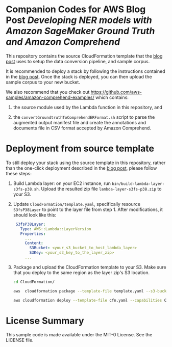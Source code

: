 # Companion Codes for AWS Blog Post *Developing NER models with Amazon SageMaker Ground Truth and Amazon Comprehend*

This repository contains the source CloudFormation template that the [blog post]()
uses to setup the data conversion pipeline, and sample corpus.

It is recommended to deploy a stack by following the instructions contained in
the [blog post](). Once the stack is deployed, you can then upload the sample
corpus to your new bucket.

We also recommend that you check out <https://github.com/aws-samples/amazon-comprehend-examples/>
which contains:

1. the source module used by the Lambda function in this repository, and

2. the `convertGroundtruthToComprehendERFormat.sh` script to parse the
   augmented output manifest file and create the annotations and documents file
   in CSV format accepted by Amazon Comprehend.

# Deployment from source template

To still deploy your stack using the source template in this repository, rather
than the one-click deployment described in the [blog post](), please follow
these steps:

1. Build Lambda layer: on your EC2 instance, run `bin/build-lambda-layer-s3fs-p38.sh`.
   Upload the resulted zip file `lambda-layer-s3fs-p38.zip` to your S3.

2. Update `CloudFormation/template.yaml`, specifically resource `S3fsP38Layer`
   to point to the layer file from step 1. After modifications, it should look
   like this:

   ```yaml
    S3fsP38Layer:
      Type: AWS::Lambda::LayerVersion
      Properties:
        ...
        Content:
          S3Bucket: <your_s3_bucket_to_host_lambda_layer>
          S3Key: <your_s3_key_to_the_layer_zip>
        ...
   ```

3. Package and upload the CloudFormation template to your S3. Make sure that you
   deploy to the same region as the layer zip's S3 location.

    ```bash
    cd CloudFormation/

    aws  cloudformation package --template-file template.yaml --s3-bucket <value> --s3-prefix <value> --output-template-file cfn.yaml

    aws cloudformation deploy --template-file cfn.yaml --capabilities CAPABILITY_IAM --stack-name <value> --parameter-overrides BucketName=<your_s3_bucket>
    ```

# License Summary

This sample code is made available under the MIT-0 License. See the LICENSE file.

